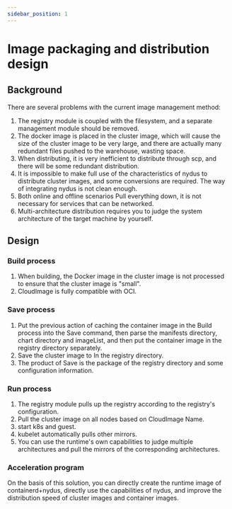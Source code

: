 ```yaml
---
sidebar_position: 1
---
```


# Image packaging and distribution design

## Background

There are several problems with the current image management method:

1. The registry module is coupled with the filesystem, and a separate management module should be removed. 
2. The docker image is placed in the cluster image, which will cause the size of the cluster image to be very large, and there are actually many redundant files pushed to the warehouse, wasting space.
3. When distributing, it is very inefficient to distribute through scp, and there will be some redundant distribution. 
4. It is impossible to make full use of the characteristics of nydus to distribute cluster images, and some conversions are required. The way of integrating nydus is not clean enough. 
5. Both online and offline scenarios Pull everything down, it is not necessary for services that can be networked.
6. Multi-architecture distribution requires you to judge the system architecture of the target machine by yourself.

## Design

### Build process

1. When building, the Docker image in the cluster image is not processed to ensure that the cluster image is "small".
2. CloudImage is fully compatible with OCI.

### Save process

1. Put the previous action of caching the container image in the Build process into the Save command, then parse the manifests directory, chart directory and imageList, and then put the container image in the registry directory separately. 
2. Save the cluster image to In the registry directory. 
3. The product of Save is the package of the registry directory and some configuration information.
 
### Run process

1. The registry module pulls up the registry according to the registry's configuration.
2. Pull the cluster image on all nodes based on CloudImage Name.
3. start k8s and guest.
4. kubelet automatically pulls other mirrors.
5. You can use the runtime's own capabilities to judge multiple architectures and pull the mirrors of the corresponding architectures.

### Acceleration program

On the basis of this solution, you can directly create the runtime image of containerd+nydus, directly use the capabilities of nydus, and improve the distribution speed of cluster images and container images.
